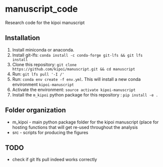 # manuscript_code

Research code for the kipoi manuscript


## Installation

1. Install miniconda or anaconda. 
1. Install git-lfs: `conda install -c conda-forge git-lfs && git lfs install`
1. Clone this repository: `git clone https://github.com/kipoi/manuscript.git && cd manuscript`
1. Run: `git lfs pull '-I /'` 
1. Run: `conda env create -f env.yml`. This will install a new conda environment `kipoi-manuscript`
1. Activate the environment: `source activate kipoi-manuscript`
1. Install the `m_kipoi` python package for this repository : `pip install -e .`


## Folder organization

- m_kipoi - main python package folder for the kipoi manuscript (place for hosting functions that will get re-used throughout the analysis
- src - scripts for producing the figures


## TODO

- check if git lfs pull indeed works correctly
